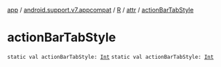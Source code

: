 [app](../../../index.md) / [android.support.v7.appcompat](../../index.md) / [R](../index.md) / [attr](index.md) / [actionBarTabStyle](./action-bar-tab-style.md)

# actionBarTabStyle

`static val actionBarTabStyle: `[`Int`](https://kotlinlang.org/api/latest/jvm/stdlib/kotlin/-int/index.html)
`static val actionBarTabStyle: `[`Int`](https://kotlinlang.org/api/latest/jvm/stdlib/kotlin/-int/index.html)